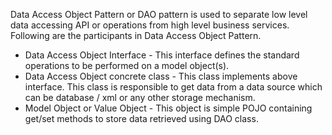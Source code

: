 Data Access Object Pattern or DAO pattern is used to separate low level data accessing API or operations from high level business services. Following are the participants in Data Access Object Pattern. 
- Data Access Object Interface - This interface defines the standard operations to be performed on a model object(s). 
- Data Access Object concrete class - This class implements above interface. This class is responsible to get data from a data source which can be database / xml or any other storage mechanism. 
- Model Object or Value Object - This object is simple POJO containing get/set methods to store data retrieved using DAO class. 
